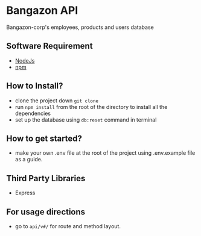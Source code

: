 # Bangazon API
Bangazon-corp's employees, products and users database

## Software Requirement
- [NodeJs](https://nodejs.org/en/)
- [npm](https://www.npmjs.com/)

## How to Install?
- clone the project down ```git clone```
- run ```npm install``` from the root of the directory to install all the dependencies
- set up the database using ```db:reset``` command in terminal

## How to get started?
- make your own .env file at the root of the project using .env.example file as a guide.

## Third Party Libraries
- Express

## For usage directions
- go to ```api/v#/``` for route and method layout.
